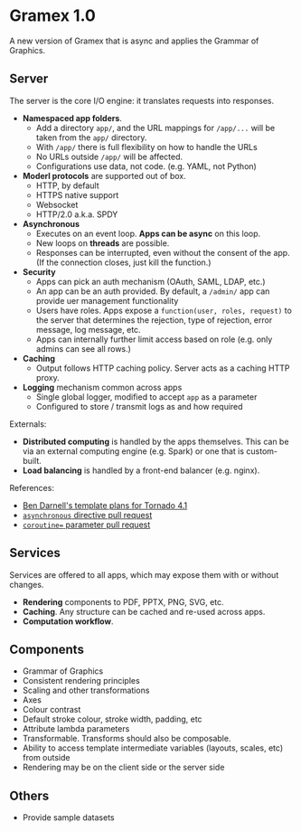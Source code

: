 Gramex 1.0
================================================================================

A new version of Gramex that is async and applies the Grammar of Graphics.


Server
--------------------------------------------------------------------------------

The server is the core I/O engine: it translates requests into responses.

- **Namespaced app folders**.
    - Add a directory `app/`, and the URL mappings for `/app/...` will be taken
      from the `app/` directory.
    - With `/app/` there is full flexibility on how to handle the URLs
    - No URLs outside `/app/` will be affected.
    - Configurations use data, not code. (e.g. YAML, not Python)
- **Moderl protocols** are supported out of box.
    - HTTP, by default
    - HTTPS native support
    - Websocket
    - HTTP/2.0 a.k.a. SPDY
- **Asynchronous**
    - Executes on an event loop. **Apps can be async** on this loop.
    - New loops on **threads** are possible.
    - Responses can be interrupted, even without the consent of the app. (If the
      connection closes, just kill the function.)
- **Security**
    - Apps can pick an auth mechanism (OAuth, SAML, LDAP, etc.)
    - An app can be an auth provided. By default, a `/admin/` app can provide
      uer management functionality
    - Users have roles. Apps expose a `function(user, roles, request)` to the
      server that determines the rejection, type of rejection, error message,
      log message, etc.
    - Apps can internally further limit access based on role (e.g. only admins
      can see all rows.)
- **Caching**
    - Output follows HTTP caching policy. Server acts as a caching HTTP proxy.
- **Logging** mechanism common across apps
    - Single global logger, modified to accept `app` as a parameter
    - Configured to store / transmit logs as and how required

Externals:

- **Distributed computing** is handled by the apps themselves. This can be via
  an external computing engine (e.g. Spark) or one that is custom-built.
- **Load balancing** is handled by a front-end balancer (e.g. nginx).

References:

- [Ben Darnell's template plans for Tornado 4.1](https://groups.google.com/forum/?fromgroups#!searchin/python-tornado/template$20asynchronous%7Csort:date/python-tornado/Eoyb2wphJ-o/fj9EAb166PIJ)
- [`asynchronous` directive pull request](https://github.com/tornadoweb/tornado/pull/553)
- [`coroutine=` parameter pull request](https://github.com/tornadoweb/tornado/pull/1311)


Services
--------------------------------------------------------------------------------

Services are offered to all apps, which may expose them with or without changes.

- **Rendering** components to PDF, PPTX, PNG, SVG, etc.
- **Caching**. Any structure can be cached and re-used across apps.
- **Computation workflow**.


Components
--------------------------------------------------------------------------------

- Grammar of Graphics
- Consistent rendering principles
- Scaling and other transformations
- Axes
- Colour contrast
- Default stroke colour, stroke width, padding, etc
- Attribute lambda parameters
- Transformable. Transforms should also be composable.
- Ability to access template intermediate variables (layouts, scales, etc) from outside
- Rendering may be on the client side or the server side

Others
--------------------------------------------------------------------------------

- Provide sample datasets
